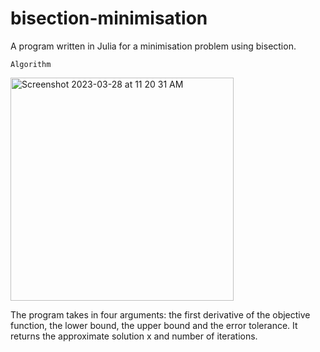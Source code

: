# bisection-minimisation

A program written in Julia for a minimisation problem using bisection.

```Algorithm```

<img width="357" alt="Screenshot 2023-03-28 at 11 20 31 AM" src="https://user-images.githubusercontent.com/95064358/228174461-2203e372-452c-460d-b986-fc732b5675b2.png">

The program takes in four arguments: the first derivative of the objective function, the lower bound, the upper bound and the error tolerance.
It returns the approximate solution x and number of iterations.
